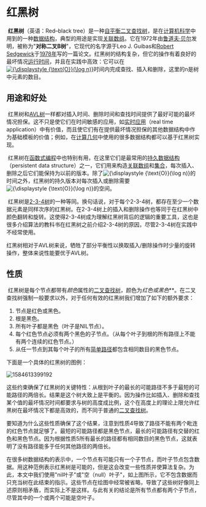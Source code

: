# 红黑树

​		**红黑树**（英语：Red–black tree）是一种[自平衡二叉查找树](https://zh.wikipedia.org/wiki/自平衡二叉查找树)，是在[计算机科学](https://zh.wikipedia.org/wiki/计算机科学)中用到的一种[数据结构](https://zh.wikipedia.org/wiki/数据结构)，典型的用途是实现[关联数组](https://zh.wikipedia.org/wiki/关联数组)。它在1972年由[鲁道夫·贝尔](https://zh.wikipedia.org/wiki/鲁道夫·贝尔)发明，被称为"**对称二叉B树**"，它现代的名字源于Leo J. Guibas和[Robert Sedgewick](https://zh.wikipedia.org/wiki/Robert_Sedgewick)于[1978年](https://zh.wikipedia.org/wiki/1978年)写的一篇论文。红黑树的结构复杂，但它的操作有着良好的最坏情况[运行时间](https://zh.wikipedia.org/wiki/算法分析)，并且在实践中高效：它可以在[![{\displaystyle {\text{O}}(\log n)}](https://wikimedia.org/api/rest_v1/media/math/render/svg/67697a0b44080bbf967c00d60bf4aac79f9ce385)](https://zh.wikipedia.org/wiki/大O符号)时间内完成查找、插入和删除，这里的n是树中元素的数目。



## 用途和好处

​		红黑树和[AVL树](https://zh.wikipedia.org/wiki/AVL树)一样都对插入时间、删除时间和查找时间提供了最好可能的最坏情况担保。这不只是使它们在时间敏感的应用，如[实时应用](https://zh.wikipedia.org/w/index.php?title=即时计算&action=edit&redlink=1)（real time application）中有价值，而且使它们有在提供最坏情况担保的其他数据结构中作为基础模板的价值；例如，在[计算几何](https://zh.wikipedia.org/wiki/计算几何)中使用的很多数据结构都可以基于红黑树实现。

​		红黑树在[函数式编程](https://zh.wikipedia.org/wiki/函数式编程)中也特别有用，在这里它们是最常用的[持久数据结构](https://zh.wikipedia.org/w/index.php?title=持久数据结构&action=edit&redlink=1)（persistent data structure）之一，它们用来构造[关联数组](https://zh.wikipedia.org/wiki/关联数组)和[集合](https://zh.wikipedia.org/wiki/集合_(计算机科学))，每次插入、删除之后它们能保持为以前的版本。除了![{\displaystyle {\text{O}}(\log n)}](https://wikimedia.org/api/rest_v1/media/math/render/svg/67697a0b44080bbf967c00d60bf4aac79f9ce385)的时间之外，红黑树的持久版本对每次插入或删除需要![{\displaystyle {\text{O}}(\log n)}](https://wikimedia.org/api/rest_v1/media/math/render/svg/67697a0b44080bbf967c00d60bf4aac79f9ce385)的空间。

​		红黑树是[2-3-4树](https://zh.wikipedia.org/wiki/2-3-4树)的一种等同。换句话说，对于每个2-3-4树，都存在至少一个数据元素是同样次序的红黑树。在2-3-4树上的插入和删除操作也等同于在红黑树中颜色翻转和旋转。这使得2-3-4树成为理解红黑树背后的逻辑的重要工具，这也是很多介绍算法的教科书在红黑树之前介绍2-3-4树的原因，尽管2-3-4树在实践中不经常使用。

​		红黑树相对于AVL树来说，牺牲了部分平衡性以换取插入/删除操作时少量的旋转操作，整体来说性能要优于AVL树。

## 性质

​		红黑树是每个节点都带有*颜色*属性的[二叉查找树](https://zh.wikipedia.org/wiki/二元搜尋樹)，颜色为***红色*或*黑色***。在二叉查找树强制一般要求以外，对于任何有效的红黑树我们增加了如下的额外要求：

1. 节点是红色或黑色。
2. 根是黑色。
3. 所有叶子都是黑色（叶子是NIL节点）。
4. 每个红色节点必须有两个黑色的子节点。（从每个叶子到根的所有路径上不能有两个连续的红色节点。）
5. 从任一节点到其每个叶子的所有[简单路径](https://zh.wikipedia.org/wiki/道路_(图论))都包含相同数目的黑色节点。

下面是一个具体的红黑树的图例：

![1584613399192](F:\typoraImg\1584613399192.png)

​		这些约束确保了红黑树的关键特性：从根到叶子的最长的可能路径不多于最短的可能路径的两倍长。结果是这个树大致上是平衡的。因为操作比如插入、删除和查找某个值的最坏情况时间都要求与树的高度成比例，这个在高度上的理论上限允许红黑树在最坏情况下都是高效的，而不同于普通的[二叉查找树](https://zh.wikipedia.org/wiki/二叉查找树)。

​		要知道为什么这些性质确保了这个结果，注意到性质4导致了路径不能有两个毗连的红色节点就足够了。最短的可能路径都是黑色节点，最长的可能路径有交替的红色和黑色节点。因为根据性质5所有最长的路径都有相同数目的黑色节点，这就表明了没有路径能多于任何其他路径的两倍长。

​		在很多树数据结构的表示中，一个节点有可能只有一个子节点，而叶子节点包含数据。用这种范例表示红黑树是可能的，但是这会改变一些性质并使算法复杂。为此，本文中我们使用"nil叶子"或"空（null）叶子"，如上图所示，它不包含数据而只充当树在此结束的指示。这些节点在绘图中经常被省略，导致了这些树好像同上述原则相矛盾，而实际上不是这样。与此有关的结论是所有节点都有两个子节点，尽管其中的一个或两个可能是空叶子。
